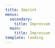 ```yaml
---
title: Imprint
menus:
  secondary:
    title: Impressum
  main:
    title: Impressum
template: landing
---
```

